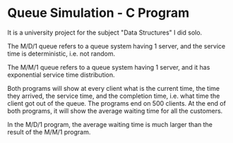 # Queue Simulation - C Program

It is a university project for the subject "Data Structures" I did solo.

The M/D/1 queue refers to a queue system having 1 server, and the service time is deterministic, i.e. not random.

The M/M/1 queue refers to a queue system having 1 server, and it has exponential service time distribution.

Both programs will show at every client what is the current time, the time they arrived, the service time, and the completion time, i.e. what time the client got out of the queue. The programs end on 500 clients.
At the end of both programs, it will show the average waiting time for all the customers.

In the M/D/1 program, the average waiting time is much larger than the result of the M/M/1 program.

